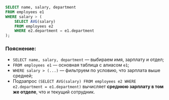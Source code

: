```sql
SELECT name, salary, department
FROM employees e1
WHERE salary > (
    SELECT AVG(salary)
    FROM employees e2
    WHERE e2.department = e1.department
);
```
### Пояснение:
- `SELECT name, salary, department` — выбираем имя, зарплату и отдел;
- `FROM employees e1` — основная таблица с алиасом `e1`;
- `WHERE salary > (...)` — фильтруем по условию, что зарплата выше средней;
- Подзапрос `(SELECT AVG(salary) FROM employees e2 WHERE e2.department = e1.department)` вычисляет **среднюю зарплату в том же отделе**, что и текущий сотрудник.